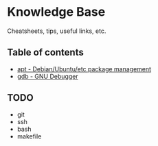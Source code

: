Knowledge Base
==============

Cheatsheets, tips, useful links, etc.


## Table of contents

- [apt - Debian/Ubuntu/etc package management](apt.md)
- [gdb - GNU Debugger](gdb.md)

## TODO

- git
- ssh
- bash
- makefile

